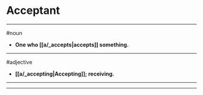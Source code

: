 # Acceptant
---
#noun
- **One who [[a/_accepts|accepts]] something.**
---
#adjective
- **[[a/_accepting|Accepting]]; receiving.**
---
---
